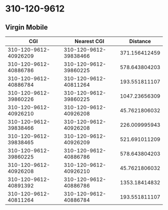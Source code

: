 # 310-120-9612
## Virgin Mobile


| CGI | Nearest CGI | Distance |
|-----|-------------|----------|
| 310-120-9612-40926209 | 310-120-9612-39838466 | 371.156412459 |
| 310-120-9612-40886786 | 310-120-9612-39860225 | 578.643804203 |
| 310-120-9612-40886784 | 310-120-9612-40811264 | 193.551811107 |
| 310-120-9612-39860226 | 310-120-9612-39860225 | 1047.23656309 |
| 310-120-9612-40926210 | 310-120-9612-40926208 | 45.7621806032 |
| 310-120-9612-39838466 | 310-120-9612-40926208 | 226.009995943 |
| 310-120-9612-39838465 | 310-120-9612-40926209 | 521.691011209 |
| 310-120-9612-39860225 | 310-120-9612-40886786 | 578.643804203 |
| 310-120-9612-40926208 | 310-120-9612-40926210 | 45.7621806032 |
| 310-120-9612-40891392 | 310-120-9612-40886786 | 1353.18414832 |
| 310-120-9612-40811264 | 310-120-9612-40886784 | 193.551811107 |
